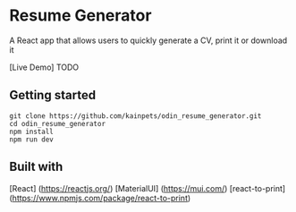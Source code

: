 # Resume Generator

A React app that allows users to quickly generate a CV, print it or download it

[Live Demo] TODO

## Getting started

```
git clone https://github.com/kainpets/odin_resume_generator.git
cd odin_resume_generator
npm install
npm run dev
```

## Built with 

[React] (https://reactjs.org/)
[MaterialUI] (https://mui.com/)
[react-to-print] (https://www.npmjs.com/package/react-to-print)
